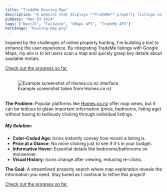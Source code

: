 ```yaml
---
title: "TradeMe Housing Map"
description: "A website that displays **TradeMe** property listings on a map, built using **NextJS**, **Google Maps** and **TradeMe's API**.            Development is still ongoing."
pubDate: "May 03 2024"
tags: ["NextJS", "Tailwind", "GMaps API", "TradeMe API"]
heroImage: "housing-map.png"
---
```


Inspired by the challenges of online property hunting, I'm building a tool to enhance the user experience. By integrating TradeMe listings with Google Maps, my aim is to let users scan a map and quickly grasp key details about available rentals.

[Check out the progress so far.](https://super-housing.vercel.app/)

<figure>
<br />
<img src="/images/housing-map/homes.png" alt="Example screenshot of Homes.co.nz interface">
</img>
<figcaption class="italic text-center text-lg">Example screenshot taken from Homes.co.nz</figcaption>
<br />
</figure>

**The Problem:** Popular platforms like [Homes.co.nz](https://homes.co.nz/) offer map views, but it can be tedious to glean important information (price, bedrooms, listing age) without having to tediously clicking through individual listings.

##### **My Solution:**

- **Color-Coded Age:** Icons instantly convey how recent a listing is.
- **Price at a Glance:** No more clicking just to see if it's in your budget.
- **Informative Hover:** Essential details like bedrooms/bathrooms on mouseover.
- **Visual History:** Icons change after viewing, reducing re-clicks.

**The Goal:** A streamlined property search where map exploration reveals the information you need. Stay tuned as I continue to refine this project!

[Check out the progress so far.](https://super-housing.vercel.app/)

